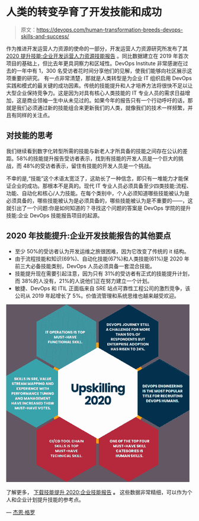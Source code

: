 # 人类的转变孕育了开发技能和成功

> 原文：<https://devops.com/human-transformation-breeds-devops-skills-and-success/>

作为推进开发运营人力资源的使命的一部分，开发运营人力资源研究所发布了其 [2020 提升技能:企业开发运营人力资源技能报告](https://devopsinstitute.com/upskilling-2020) 。同比数据建立在 2019 年首次项目的基础上，但比去年更具洞察力和区域性。DevOps Institute 非常感谢在过去的一年中有 1，300 名受访者花时间分享他们的见解，使我们能够向社区展示这项重要的研究。    有一点非常清楚，那就是人类转型是为企业 IT 组织启用 DevOps 实践和模式的最关键的成功因素。传统的技能提升和人才培养方法将很快不足以让大型企业保持竞争力。这是因为对具有核心人类技能的 IT 专业人员的需求日益增加，这是商业领袖一生中从未见过的。如果今年的报告只有一个行动呼吁的话，那就是我们必须通过新的技能组合来更新我们的人类，就像我们的技术一样频繁，并且有同样的关注点。

## **对技能的思考**

我们继续看到数字化转型所需的技能与新老人才所具备的技能之间存在公认的差距。58%的技能提升报告受访者表示，找到有技能的开发人员是一个巨大的挑战，而 48%的受访者表示，留住有技能的开发人员是一个挑战。

不幸的是,“技能”这个术语太宽泛了，这助长了一种信念，即只有一堆能力才能保证企业的成功。那根本不是真的。现代 IT 专业人员必须具备至少四类技能:流程、功能、自动化和核心/人力技能。在每个类别中，个人必须知道哪些技能被认为是必须具备的，哪些技能被认为是必须具备的，哪些技能被认为是不重要的——，这就引出了一个问题:你是如何知道的？寻找这个问题的答案是 DevOps 学院的提升技能:企业 DevOps 技能报告项目的起源。

## **2020 年技能提升:企业开发技能报告的其他要点**

*   至少 50%的受访者认为开发运维之旅很困难，因为它改变了传统的 it 结构。
*   由于流程技能和知识(69%)、自动化技能(67%)和人类技能(61%)是 2020 年前三大必备技能类别，DevOps 人员必须具备一套混合技能。
*   技能提升现在需要引起注意，因为只有 31%的受访者有正式的技能提升计划，而 38%的人没有，21%的人说他们正在努力建立一个计划。
*   敏捷、DevOps 和 ITIL 正面临来自 SRE 站点可靠性工程公司的激烈竞争，该公司从 2019 年起增长了 5%。价值流管理和系统思维也越来越受欢迎。

![](img/fb4e242d0f8077fe48cc192f84c98b45.png)

了解更多， [下载技能提升 2020:企业技能报告](https://devopsinstitute.com/upskilling-2020/) **。** 这些数据非常精细，可以作为个人和企业计划提升技能的参考点。

— [杰恩·格罗](https://devops.com/author/jgroll/)